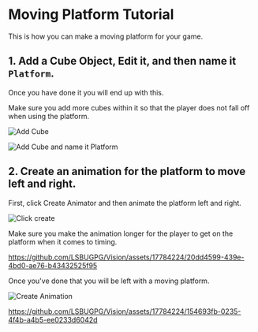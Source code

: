 # Moving Platform Tutorial
 
This is how you can make a moving platform for your game.

 ## 1. Add a Cube Object, Edit it, and then name it `Platform`.

 Once you have done it you will end up with this.

Make sure you add more cubes within it so that the player does not fall off when using the platform.

![Add Cube](https://github.com/LSBUGPG/Vision/assets/17784224/8aa83f83-cc64-4372-a0e8-f69b0024fe61)

![Add Cube and name it Platform](https://github.com/LSBUGPG/Vision/assets/17784224/f0fe5fac-9ca5-4be5-b6ce-acbacbaffc96)

## 2. Create an animation for the platform to move left and right.

First, click Create Animator and then animate the platform left and right.

![Click create](https://github.com/LSBUGPG/Vision/assets/17784224/cb3a376f-374a-4791-a567-6f87fe8d2622)

Make sure you make the animation longer for the player to get on the platform when it comes to timing.

https://github.com/LSBUGPG/Vision/assets/17784224/20dd4599-439e-4bd0-ae76-b43432525f95

Once you've done that you will be left with a moving platform.

![Create Animation](https://github.com/LSBUGPG/Vision/assets/17784224/f1718d8f-4ad8-487b-b076-34f4dfd9dccd)

https://github.com/LSBUGPG/Vision/assets/17784224/154693fb-0235-4f4b-a4b5-ee0233d6042d
